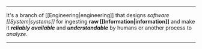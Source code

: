 ***

It's a branch of [[Engineering|engineering]] that designs *software [[System|systems]]* for ingesting **raw [[Information|information]]** and make it ***reliably available*** and ***understandable*** by humans or another process to *analyze*.

***


